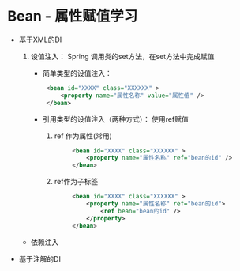# Bean - 属性赋值学习

- 基于XML的DI
     1. 设值注入： Spring 调用类的set方法，在set方法中完成赋值
        - 简单类型的设值注入：<property name="属性名" value="简单类型的属性值"/>
           ```xml
            <bean id="XXXX" class="XXXXXX" >
                <property name="属性名称" value="属性值" />
            </bean>
           ```
                   
        - 引用类型的设值注入（两种方式）： 使用ref赋值
          1. ref 作为属性(常用)
          
               ```xml
                    <bean id="XXXX" class="XXXXXX" >
                        <property name="属性名称" ref="bean的id" />
                    </bean>
               ```
                           
          2. ref作为子标签
               ```xml
                    <bean id="XXXX" class="XXXXXX" >
                        <property name="属性名称" ref="bean的id">
                            <ref bean="bean的id" />
                        </property>
                    </bean>
               ```
        
     - 依赖注入
 - 基于注解的DI   

 
         
  